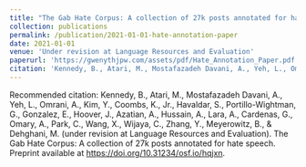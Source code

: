 ```yaml
---
title: "The Gab Hate Corpus: A collection of 27k posts annotated for hate speech"
collection: publications
permalink: /publication/2021-01-01-hate-annotation-paper
date: 2021-01-01
venue: 'Under revision at Language Resources and Evaluation'
paperurl: 'https://gwenythjpw.com/assets/pdf/Hate_Annotation_Paper.pdf'
citation: 'Kennedy, B., Atari, M., Mostafazadeh Davani, A., Yeh, L., Omrani, A., Kim, Y., Coombs, K., Jr., Havaldar, S., Portillo-Wightman, G., Gonzalez, E., Hoover, J., Azatian, A., Hussain, A., Lara, A., Cardenas, G., Omary, A., Park, C., Wang, X., Wijaya, C., Zhang, Y., Meyerowitz, B., &amp; Dehghani, M. (under revision at Language Resources and Evaluation). The Gab Hate Corpus: A collection of 27k posts annotated for hate speech. Preprint available at https://doi.org/10.31234/osf.io/hqjxn.'
---
```


Recommended citation: Kennedy, B., Atari, M., Mostafazadeh Davani, A., Yeh, L., Omrani, A., Kim, Y., Coombs, K., Jr., Havaldar, S., Portillo-Wightman, G., Gonzalez, E., Hoover, J., Azatian, A., Hussain, A., Lara, A., Cardenas, G., Omary, A., Park, C., Wang, X., Wijaya, C., Zhang, Y., Meyerowitz, B., & Dehghani, M. (under revision at Language Resources and Evaluation). The Gab Hate Corpus: A collection of 27k posts annotated for hate speech. Preprint available at https://doi.org/10.31234/osf.io/hqjxn.
